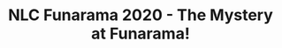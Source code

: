 ---
# You don't need to edit this file, it's empty on purpose.
# Edit theme's home layout instead if you wanna make some changes
# See: https://jekyllrb.com/docs/themes/#overriding-theme-defaults
layout: home
title: NLC Funarama 2020 - The Mystery at Funarama!
icon: fa-home
order: 1
---